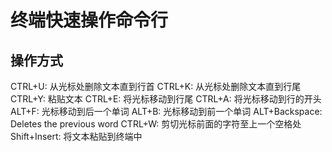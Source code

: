 # 终端快速操作命令行

## 操作方式

CTRL+U: 从光标处删除文本直到行首
CTRL+K: 从光标处删除文本直到行尾
CTRL+Y: 粘贴文本
CTRL+E: 将光标移动到行尾
CTRL+A: 将光标移动到行的开头
ALT+F: 光标移动到后一个单词
ALT+B: 光标移动到前一个单词
ALT+Backspace: Deletes the previous word
CTRL+W: 剪切光标前面的字符至上一个空格处
Shift+Insert: 将文本粘贴到终端中